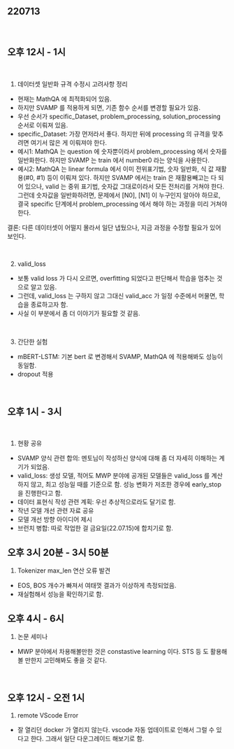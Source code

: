 ## 220713

<br>

## 오후 12시 - 1시

<br>

1. 데이터셋 일반화 규격 수정시 고려사항 정리
- 현재는 MathQA 에 최적화되어 있음.
- 하지만 SVAMP 를 적용하게 되면, 기존 함수 순서를 변경할 필요가 있음.
- 우선 순서가 specific_Dataset, problem_processing, solution_processing 순서로 이뤄져 있음.
- specific_Dataset: 가장 먼저라서 좋다. 하지만 뒤에 processing 의 규격을 맞추려면 여기서 많은 게 이뤄져야 한다.
- 예시1: MathQA 는 question 에 숫자뿐이라서 problem_processing 에서 숫자를 일반화한다. 하지만 SVAMP 는 train 에서 number0 라는 양식을 사용한다.
- 예시2: MathQA 는 linear formula 에서 이미 전위표기법, 숫자 일반화, 식 값 재활용(#0, #1) 등이 이뤄져 있다. 하지만 SVAMP 에서는 train 은 재활용빼고는 다 되어 있으나, valid 는 중위 표기법, 숫자값 그대로이라서 모든 전처리를 거쳐야 한다. 그런데 숫자값을 일반화하려면, 문제에서 [N0], [N1] 이 누구인지 알아야 하므로, 결국 specific 단계에서 problem_processing 에서 해야 하는 과정을 미리 거쳐야 한다.

결론: 다른 데이터셋이 어떨지 몰라서 일단 냅뒀으나, 지금 과정을 수정할 필요가 있어 보인다.

<br>

2. valid_loss
- 보통 valid loss 가 다시 오르면, overfitting 되었다고 판단해서 학습을 멈추는 것으로 알고 있음.
- 그런데, valid_loss 는 구하지 않고 그대신 valid_acc 가 일정 수준에서 머물면, 학습을 종료하고자 함.
- 사실 이 부분에서 좀 더 이야기가 필요할 것 같음.

<br>

3. 간단한 실험
- mBERT-LSTM: 기본 bert 로 변경해서 SVAMP, MathQA 에 적용해봐도 성능이 동일함.
- dropout 적용

<br>

## 오후 1시 - 3시

<br>

1. 현황 공유
- SVAMP 양식 관련 합의: 멘토님이 작성하신 양식에 대해 좀 더 자세히 이해하는 계기가 되었음.
- valid_loss: 생성 모델, 적어도 MWP 분야에 공개된 모델들은 valid_loss 를 계산하지 않고, 최고 성능일 때를 기준으로 함. 성능 변화가 저조한 경우에 early_stop 을 진행한다고 함.
- 데이터 표현식 작성 관련 계획: 우선 추상적으로라도 달기로 함.
- 작년 모델 개선 관련 자료 공유
- 모델 개선 방향 아이디어 제시
- 브런치 병합: 따로 작업한 걸 금요일(22.07.15)에 합치기로 함.

## 오후 3시 20분 - 3시 50분

1. Tokenizer max_len 연산 오류 발견
- EOS, BOS 개수가 빠져서 여태껏 결과가 이상하게 측정되었음.
- 재실험해서 성능을 확인하기로 함.

## 오후 4시 - 6시

1. 논문 세미나
- MWP 분야에서 차용해볼만한 것은 constastive learning 이다. STS 등 도 활용해볼 만한지 고민해봐도 좋을 것 같다.

<br>

## 오후 12시 - 오전 1시

1. remote VScode Error
- 잘 열리던 docker 가 열리지 않는다. vscode 자동 업데이트로 인해서 그럴 수 있다고 한다. 그래서 일단 다운그레이드 해보기로 함.

